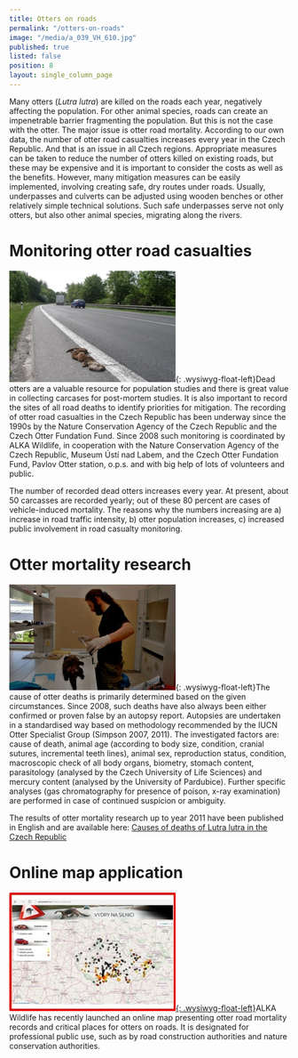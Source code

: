 ```yaml
---
title: Otters on roads
permalink: "/otters-on-roads"
image: "/media/a_039_VH_610.jpg"
published: true
listed: false
position: 8
layout: single_column_page
---
```

Many otters (*Lutra lutra*) are killed on the roads each year,
negatively affecting the population. For other animal species, roads can
create an impenetrable barrier fragmenting the population. But this is
not the case with the otter. The major issue is otter road mortality.
According to our own data, the number of otter road casualties increases
every year in the Czech Republic. And that is an issue in all Czech
regions. Appropriate measures can be taken to reduce the number of
otters killed on existing roads, but these may be expensive and it is
important to consider the costs as well as the benefits. However, many
mitigation measures can be easily implemented, involving creating safe,
dry routes under roads. Usually, underpasses and culverts can be
adjusted using wooden benches or other relatively simple technical
solutions. Such safe underpasses serve not only otters, but also other
animal species, migrating along the rivers.

# Monitoring otter road casualties

![](/media/P5224060_300.JPG){: .wysiwyg-float-left}Dead otters are a
valuable resource for population studies and there is great value in
collecting carcases for post-mortem studies. It is also important to
record the sites of all road deaths to identify priorities for
mitigation. The recording of otter road casualties in the Czech Republic
has been underway since the 1990s by the Nature Conservation Agency of
the Czech Republic and the Czech Otter Fundation Fund. Since 2008 such
monitoring is coordinated by ALKA Wildlife, in cooperation with the
Nature Conservation Agency of the Czech Republic, Museum Ústí nad Labem,
and the Czech Otter Fundation Fund, Pavlov Otter station, o.p.s. and
with big help of lots of volunteers and public.

The number of recorded dead otters increases every year. At present,
about 50 carcasses are recorded yearly; out of these 80 percent are
cases of vehicle-induced mortality. The reasons why the numbers
increasing are a) increase in road traffic intensity, b) otter
population increases, c) increased public involvement in road casualty
monitoring.

# Otter mortality research

![](/media/pitva_01_300.JPG){: .wysiwyg-float-left}The cause of otter
deaths is primarily determined based on the given circumstances. Since
2008, such deaths have also always been either confirmed or proven false
by an autopsy report. Autopsies are undertaken in a standardised way
based on methodology recommended by the IUCN Otter Specialist Group
(Simpson 2007, 2011). The investigated factors are: cause of death,
animal age (according to body size, condition, cranial sutures,
incremental teeth lines), animal sex, reproduction status, condition,
macroscopic check of all body organs, biometry, stomach content,
parasitology (analysed by the Czech University of Life Sciences) and
mercury content (analysed by the University of Pardubice). Further
specific analyses (gas chromatography for presence of poison, x-ray
examination) are performed in case of continued suspicion or ambiguity.

The results of otter mortality research up to year 2011 have been
published in English and are available here: [Causes of deaths of Lutra
lutra in the Czech Republic](/media/Lynx_2011_145-157_Poledn_k.pdf)

# Online map application

[![](/media/vydrynasilnici_300.jpg){: .wysiwyg-float-left}][1]ALKA
Wildlife has recently launched an online map presenting otter road
mortality records and critical places for otters on roads. It is
designated for professional public use, such as by road construction
authorities and nature conservation authorities.


[1]: http://www.vydrynasilnici.cz
